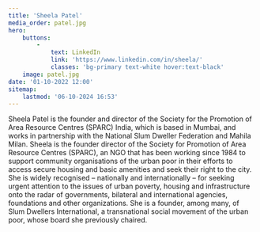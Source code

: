 ```yaml
---
title: 'Sheela Patel'
media_order: patel.jpg
hero:
    buttons:
        -
            text: LinkedIn
            link: 'https://www.linkedin.com/in/sheela/'
            classes: 'bg-primary text-white hover:text-black'
    image: patel.jpg
date: '01-10-2022 12:00'
sitemap:
    lastmod: '06-10-2024 16:53'
---
```


Sheela Patel is the founder and director of the Society for the Promotion of Area Resource Centres (SPARC) India, which is based in Mumbai, and works in partnership with the National Slum Dweller Federation and Mahila Milan. Sheela is the founder director of the Society for Promotion of Area Resource Centres (SPARC), an NGO that has been working since 1984 to support community organisations of the urban poor in their efforts to access secure housing and basic amenities and seek their right to the city.  She is widely recognised – nationally and internationally – for seeking urgent attention to the issues of urban poverty, housing and infrastructure onto the radar of governments, bilateral and international agencies, foundations and other organizations. She is a founder, among many, of Slum Dwellers International, a transnational social movement of the urban poor, whose board she previously chaired.

